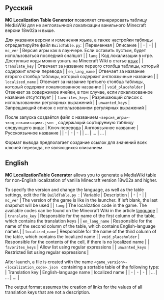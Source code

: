 ## Русский

**MC Localization Table Generator** позволяет сгенерировать таблицу MediaWiki для не англоязычной локализации ванильного Minecraft версии 18w02a и выше.

Для указания версии и изменения языка, а также настройки таблицы отредактируйте файл `BuildTable.py`:
| Переменная | Описание |
| - | - |
| `mc_ver` | Версия игры как в лаунчере. Если оставить пустым, будет использоваться последний снапшот |
| `lang` | Код локализации в игре. Доступные коды можно узнать на Minecraft Wiki в статье [язык](https://minecraft.wiki/w/Language#Languages) |
| `translate_key` | Отвечает за название первого столбца таблицы, который содержит ключи перевода |
| `en_lang_name` | Отвечает за название второго столбца таблицы, который содержит англоязычные названия |
| `localized_name` | Отвечает за название третьего столбца таблицы, который содержит локализованное название |
| `void_placeholder` | Отвечает за содержимое ячейки, в том случае, если локализованное название отсутствует |
| `favorites_keys` | Разрешающий список с использованием регулярных выражений |
| `unwanted_keys` | Запрещающий список с использованием регулярных выражений |

После запуска создаётся файл с названием `<версия_игры>-<код_локализации>.json `, содержащий сортируемую таблицу следующего вида:
| Ключ перевода | Англоязычное название | Русскоязычное название |
| - | - | - |
| ... | ... | ... |

Формат вывода предполагает создание ссылок для значений всех ключей перевода, не являющихся описанием.

## English

**MC LocalizationTable Generator** allows you to generate a MediaWiki table for non-English localization of vanilla Minecraft version 18w02a and higher.

To specify the version and change the language, as well as the table settings, edit the file `BuildTable.py `:
| Variable | Description |
| - | - |
| `mc_ver` | The version of the game is like in the launcher. If left blank, the last snapshot will be used |
| `lang` | The localization code in the game. The available codes can be found on the Minecraft Wiki in the article [language](https://minecraft.wiki/w/Language#Languages) |
| `translate_key` | Responsible for the name of the first column of the table, which contains the translation keys |
| `en_lang_name` | Responsible for the name of the second column of the table, which contains English-language names |
| `localized_name` | Responsible for the name of the third column of the table, which contains the localized name |
| `void_placeholder` | Responsible for the contents of the cell, if there is no localized name |
| `favorites_keys` | Allow list using regular expressions |
| `unwanted_keys` | Restricted list using regular expressions |

After launch, a file is created with the name `<game_version>-<localization_code>.json ` containing a sortable table of the following type:
| Translation key | English-language name | localized name |
| - | - | - |
| ... | ... | ... |

The output format assumes the creation of links for the values of all translation keys that are not a description.
